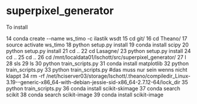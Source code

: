 # superpixel_generator

To install


   14  conda create --name ws_timo -c ilastik wsdt
   15  cd git/
   16  cd Theano/
   17  source activate ws_timo
   18  python setup.py install
   19  conda install scipy
   20  python setup.py install
   21  cd ..
   22  cd Lasagne/
   23  python setup.py install
   24  cd ..
   25  cd ..
   26  cd /mnt/localdata01/lschott/src/superpixel_generator/
   27  l
   28  sls
   29  ls
   30  python train_scripts.py 
   31  conda install matplotlib
   32  python train_scripts.py 
   33  python train_scripts.py 
	#das muss nur sein wenns nicht klappt
   34  rm -rf /net/hciserver03/storage/lschott/.theano/compiledir_Linux-3.19--generic-x86_64-with-debian-jessie-sid-x86_64-2.7.12-64/lock_dir
   35  python train_scripts.py 
   36  conda install scikit-skimage
   37  conda search scikit
   38  conda search scikit-image
   39  conda install scikit-image
